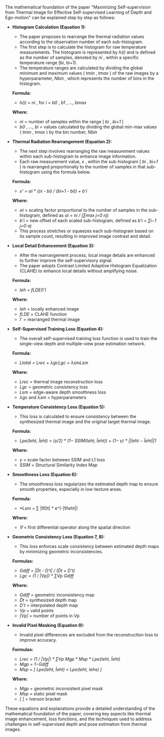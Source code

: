 The mathematical foundation of the paper "Maximizing Self-supervision from Thermal Image for Effective Self-supervised Learning of Depth and Ego-motion" can be explained step by step as follows:

* **Histogram Calculation (Equation 1):**

  * The paper proposes to rearrange the thermal radiation values according to the observation number of each sub-histogram.
  * The first step is to calculate the histogram for raw temperature measurements. The histogram is represented by *h(i)* and is defined as the number of samples, denoted by  *ni* , within a specific temperature range [bi, bi+1).
  * The temperature ranges are calculated by dividing the global minimum and maximum values ( *tmin* ,  *tmax* ) of the raw images by a hyperparameter,  *Nbin* , which represents the number of bins in the histogram.

  **Formula:**

  * *h(i) = ni* , for *i* =  *b0* ,  *b1* , ..., *bmax*

  **Where:**

  * *ni* = number of samples within the range [ *bi* ,  *bi+1* )
  * *b0* , ..., *bi* = values calculated by dividing the global min-max values ( *tmin* ,  *tmax* ) by the bin number, *Nbin*
* **Thermal Radiation Rearrangement (Equation 2):**

  * The next step involves rearranging the raw measurement values within each sub-histogram to enhance image information.
  * Each raw measurement value,  *x* , within the sub-histogram [ *bi* ,  *bi+1* ) is rearranged proportionally to the number of samples in that sub-histogram using the formula below.

  **Formula:**

  * *x' = αi * ((x - bi) / (bi+1 - bi)) + b'i*

  **Where:**

  * *αi* = scaling factor proportional to the number of samples in the sub-histogram, defined as *αi = ni / (∑max j=0 nj)*
  * *b'i* = new offset of each scaled sub-histogram, defined as *b'i = ∑i−1 j=0 αj*
  * This process stretches or squeezes each sub-histogram based on its sample count, resulting in improved image contrast and detail.
* **Local Detail Enhancement (Equation 3):**

  * After the rearrangement process, local image details are enhanced to further improve the self-supervisory signal.
  * The paper adopts Contrast Limited Adaptive Histogram Equalization (CLAHE) to enhance local details without amplifying noise.

  **Formula:**

  * *Ieh = fLDE(I')*

  **Where:**

  * *Ieh* = locally enhanced image
  * *fLDE* = CLAHE function
  * *I'* = rearranged thermal image
* **Self-Supervised Training Loss (Equation 4):**

  * The overall self-supervised training loss function is used to train the single-view depth and multiple-view pose estimation network.

  **Formula:**

  * *Ltotal = Lrec + λgcLgc + λsmLsm*

  **Where:**

  * *Lrec* = thermal image reconstruction loss
  * *Lgc* = geometric consistency loss
  * *Lsm* = edge-aware depth smoothness loss
  * *λgc* and *λsm* = hyperparameters
* **Temperature Consistency Loss (Equation 5):**

  * This loss is calculated to ensure consistency between the synthesized thermal image and the original target thermal image.

  **Formula:**

  * *Lpe(Ieht, Ĩeht) = (γ/2) * (1− SSIM(Ieht, Ĩeht)) + (1− γ) * ||Ieht − Ĩeht||1*

  **Where:**

  * *γ* = scale factor between SSIM and L1 loss
  * *SSIM* = Structural Similarity Index Map
* **Smoothness Loss (Equation 6):**

  * The smoothness loss regularizes the estimated depth map to ensure smooth properties, especially in low-texture areas.

  **Formula:**

  * *Lsm = ∑ |∇Dt| * e^(-|∇Ieht|)

  **Where:**

  * *∇* = first differential operator along the spatial direction
* **Geometric Consistency Loss (Equation 7, 8):**

  * This loss enforces scale consistency between estimated depth maps by minimizing geometric inconsistencies.

  **Formulas:**

  * *Gdiff = |D̃t - D't| / (D̃t + D't)*
  * *Lgc = (1 / |Vp|) * ∑Vp Gdiff*

  **Where:**

  * *Gdiff* = geometric inconsistency map
  * *D̃t* = synthesized depth map
  * *D't* = interpolated depth map
  * *Vp* = valid points
  * *|Vp|* = number of points in Vp
* **Invalid Pixel Masking (Equation 9):**

  * Invalid pixel differences are excluded from the reconstruction loss to improve accuracy.

  **Formulas:**

  * *Lrec = (1 / |Vp|) * ∑Vp Mgp * Msp * Lpe(Ieht, Ĩeht)*
  * *Mgp = 1−Gdiff*
  * *Msp = [ Lpe(Ieht, Ĩeht) < Lpe(Ieht, Iehs) ]*

  **Where:**

  * *Mgp* = geometric inconsistent pixel mask
  * *Msp* = static pixel mask
  * *[ ]* = Iverson bracket

These equations and explanations provide a detailed understanding of the mathematical foundation of the paper, covering key aspects like thermal image enhancement, loss functions, and the techniques used to address challenges in self-supervised depth and pose estimation from thermal images.
